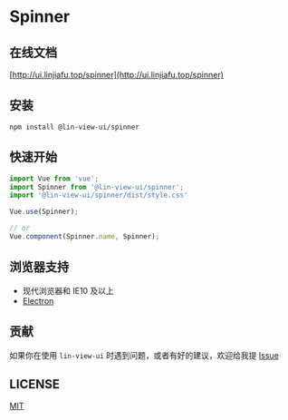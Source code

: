 # Spinner


## 在线文档

[http://ui.linjiafu.top/spinner](http://ui.linjiafu.top/spinner)


## 安装

```
npm install @lin-view-ui/spinner
```

## 快速开始

```javascript
import Vue from 'vue';
import Spinner from '@lin-view-ui/spinner';
import '@lin-view-ui/spinner/dist/style.css'

Vue.use(Spinner);

// or
Vue.component(Spinner.name, Spinner);
```

## 浏览器支持

- 现代浏览器和 IE10 及以上
- [Electron](http://electron.atom.io/)

## 贡献

如果你在使用 `lin-view-ui` 时遇到问题，或者有好的建议，欢迎给我提 [Issue](https://github.com/c10342/lin-view-ui/issues)

## LICENSE

[MIT](https://github.com/c10342/lin-view-ui/blob/master/LICENSE)
